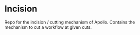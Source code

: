 # Incision

Repo for the incision / cutting mechanism of Apollo. Contains the mechanism to cut a workflow at given cuts.

